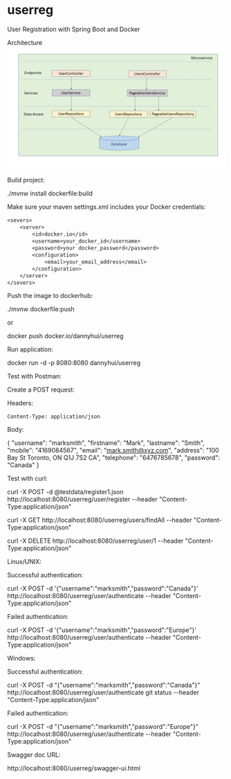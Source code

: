 # userreg
User Registration with Spring Boot and Docker

Architecture
![Architecture](Architecture.png)

Build project:

./mvnw install dockerfile:build

Make sure your maven settings.xml includes your Docker credentials:

    <severs>
        <server>
            <id>docker.io</id>
            <username>your_docker_id</username>
            <password>your docker_password</password>
            <configuration>
                <email>your_email_address</email>
            </configuration>
        </server>
    </severs>
  
Push the image to dockerhub:

./mvnw dockerfile:push

or

docker push docker.io/dannyhui/userreg

Run application:

docker run -d -p 8080:8080 dannyhui/userreg

Test with Postman:

Create a POST request:

Headers:

	Content-Type: application/json
	
Body:

{
    "username": "marksmith",
    "firstname": "Mark",
    "lastname": "Smith",
    "mobile": "4169084567",
    "email": "mark.smith@xyz.com",
    "address": "100 Bay St Toronto, ON Q1J 7S2 CA",
    "telephone": "6476785678",
    "password": "Canada"
}

Test with curl:

curl -X POST -d @testdata/register1.json http://localhost:8080/userreg/user/register --header "Content-Type:application/json"

curl -X GET http://localhost:8080/userreg/users/findAll --header "Content-Type:application/json"

curl -X DELETE http://localhost:8080/userreg/user/1 --header "Content-Type:application/json"

Linux/UNIX:

Successful authentication:

curl -X POST -d '{"username":"marksmith","password":"Canada"}' http://localhost:8080/userreg/user/authenticate --header "Content-Type:application/json"

Failed authentication:

curl -X POST -d '{"username":"marksmith","password":"Europe"}' http://localhost:8080/userreg/user/authenticate --header "Content-Type:application/json"

Windows:

Successful authentication:

curl -X POST -d "{\"username\":\"marksmith\",\"password\":\"Canada\"}" http://localhost:8080/userreg/user/authenticate git status
--header "Content-Type:application/json"

Failed authentication:

curl -X POST -d "{\"username\":\"marksmith\",\"password\":\"Europe\"}" http://localhost:8080/userreg/user/authenticate --header "Content-Type:application/json"

Swagger doc URL:

http://localhost:8080/userreg/swagger-ui.html

